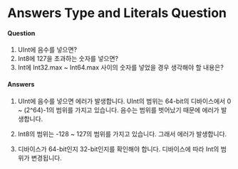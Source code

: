 # Answers Type and Literals Question 

#### Question

1. UInt에 음수를 넣으면?
2. Int8에 127을 초과하는 숫자를 넣으면?
3. Int에 Int32.max ~ Int64.max 사이의 숫자를 넣었을 경우 생각해야 할 내용은?

#### Answers

1. UInt에 음수를 넣으면 에러가 발생합니다. UInt의 범위는 64-bit의 디바이스에서 0 ~ (2^64)-1의 범위를 가지고 있습니다. 음수는 범위를 벗어났기 때문에 에러가 발생합니다.

2. Int8의 범위는 -128 ~ 127의 범위를 가지고 있습니다. 그래서 에러가 발생합니다.

3. 디바이스가 64-bit인지 32-bit인지를 확인해야 합니다. 디바이스에 따라 Int의 범위가 변경됩니다.
